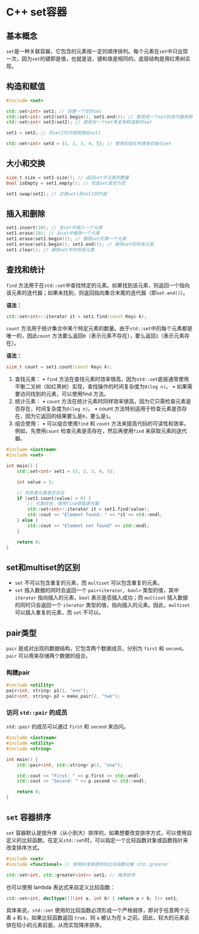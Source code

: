 # C++ set容器

## 基本概念

`set`是一种关联容器，它包含的元素按一定的顺序排列。每个元素在`set`中只出现一次，因为`set`的键即是值，也就是说，键和值是相同的。底层结构是用红黑树实现。

## 构造和赋值

```cpp
#include <set>

std::set<int> set1; // 创建一个空的set
std::set<int> set2(set1.begin(), set1.end()); // 使用另一个set的迭代器来构造新的set
std::set<int> set3(set2); // 使用另一个set来复制构造新的set

set1 = set2; // 将set2的内容赋值给set1

std::set<int> set4 = {1, 2, 3, 4, 5}; // 使用初始化列表来初始化set
```

## 大小和交换

```cpp
size_t size = set1.size(); // 返回set中元素的数量
bool isEmpty = set1.empty(); // 检查set是否为空

set1.swap(set2); // 交换set1和set2的内容
```

## 插入和删除

```cpp
set1.insert(10); // 在set中插入一个元素
set1.erase(10); // 从set中删除一个元素
set1.erase(set1.begin()); // 删除set的第一个元素
set1.erase(set1.begin(), set1.end()); // 删除set的所有元素
set1.clear(); // 删除set中的所有元素
```

## 查找和统计

`find` 方法用于在`std::set`中查找特定的元素。如果找到该元素，则返回一个指向该元素的迭代器；如果未找到，则返回指向集合末尾的迭代器（即`set.end()`）。

**语法：**

```cpp
std::set<int>::iterator it = set1.find(const Key& k);
```

`count` 方法用于统计集合中某个特定元素的数量。由于`std::set`中的每个元素都是唯一的，因此`count` 方法要么返回`0`（表示元素不存在），要么返回`1`（表示元素存在）。

**语法：**

```cpp
size_t count = set1.count(const Key& k);
```

1. 查找元素：
 • `find` 方法在查找元素时效率很高，因为`std::set`底层通常使用平衡二叉树（如红黑树）实现，查找操作的时间复杂度为`O(log n)`。
 • 如果需要访问找到的元素，可以使用find 方法。
2. 统计元素：
 • `count` 方法在统计元素时同样效率很高，因为它只需检查元素是否存在，时间复杂度为`O(log n)`。
 • count 方法特别适用于检查元素是否存在，因为它返回的结果要么是`0`，要么是`1`。
3. 组合使用：
 • 可以组合使用`find` 和 `count` 方法来提高代码的可读性和效率。例如，先使用`count` 检查元素是否存在，然后再使用`find` 来获取元素的迭代器。

```cpp
#include <iostream>
#include <set>

int main() {
    std::set<int> set1 = {1, 2, 3, 4, 5};

    int value = 3;

    // 先检查元素是否存在
    if (set1.count(value) > 0) {
        // 元素存在，使用find获取迭代器
        std::set<int>::iterator it = set1.find(value);
        std::cout << "Element found: " << *it << std::endl;
    } else {
        std::cout << "Element not found" << std::endl;
    }

    return 0;
}
```

## set和multiset的区别

+ `set` 不可以包含重复的元素，而 `multiset` 可以包含重复的元素。
+ `set` 插入数据的同时会返回一个 `pair<iterator, bool>` 类型的值，其中 `iterator` 指向插入的元素，`bool` 表示是否插入成功；而 `multiset` 插入数据的同时只会返回一个 `iterator` 类型的值，指向插入的元素。因此，`multiset` 可以插入重复的元素，而 `set` 不可以。

## pair类型

`pair` 是成对出现的数据结构，它包含两个数据成员，分别为 `first` 和 `second`。`pair` 可以用来存储两个数据的组合。

### 构建pair

```cpp
#include <utility>
pair<int, string> p1(1, "one");
pair<int, string> p2 = make_pair(2, "two");
```

### 访问 `std::pair` 的成员

`std::pair` 的成员可以通过 `first` 和 `second` 来访问。

```cpp
#include <iostream>
#include <utility>
#include <string>

int main() {
    std::pair<int, std::string> p(1, "one");

    std::cout << "First: " << p.first << std::endl;
    std::cout << "Second: " << p.second << std::endl;

    return 0;
}
```

## `set` 容器排序

`set` 容器默认是按升序（从小到大）排序的，如果想要改变排序方式，可以使用自定义的比较函数。在定义`std::set`时，可以指定一个比较函数对象或函数指针来改变排序方式。

```cpp
#include <set>
#include <functional> // 使用标准库提供的比较函数对象`std::greater`

std::set<int, std::greater<int>> set1; // 降序排序
```

也可以使用 lambda 表达式来自定义比较函数：

```cpp
std::set<int, decltype([](int a, int b) { return a > b; })> set1;
```

具体来说，`std::set` 使用的比较函数必须形成一个严格弱序，即对于任意两个元素 `a` 和 `b`，如果比较函数返回 `true`，则 `a` 被认为在 `b` 之前。因此，较大的元素会排在较小的元素前面，从而实现降序排序。